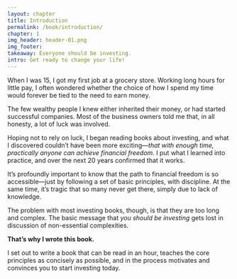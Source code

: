 ```yaml
---
layout: chapter
title: Introduction
permalink: /book/introduction/
chapter: 1
img_header: header-01.png
img_footer:
takeaway: Everyone should be investing.
intro: Get ready to change your life!
---
```


When I was 15, I got my first job at a grocery store. Working long hours for little pay, I often wondered whether the choice of how I spend my time would forever be tied to the need to earn money.

The few wealthy people I knew either inherited their money, or had started successful companies. Most of the business owners told me that, in all honesty, a lot of luck was involved.

Hoping not to rely on luck, I began reading books about investing, and what I discovered couldn’t have been more exciting—*that with enough time, practically anyone can achieve financial freedom*. I put what I learned into practice, and over the next 20 years confirmed that it works.

It’s profoundly important to know that the path to financial freedom is so accessible—just by following a set of basic principles, with discipline. At the same time, it’s tragic that so many never get there, simply due to lack of knowledge.

The problem with most investing books, though, is that they are too long and complex. The basic message that *you should be investing* gets lost in discussion of non-essential complexities. 

**That’s why I wrote this book.**

I set out to write a book that can be read in an hour, teaches the core principles as concisely as possible, and in the process motivates and convinces you to start investing today.